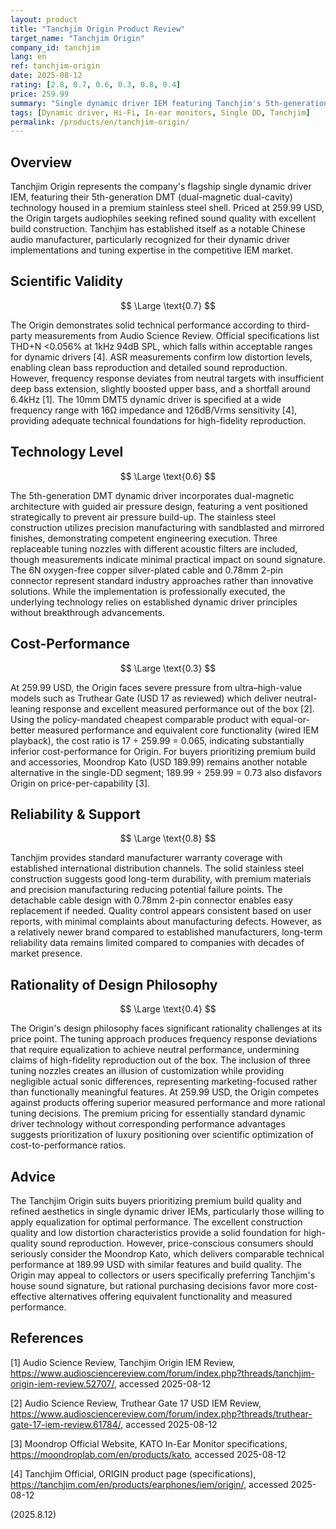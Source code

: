 ```yaml
---
layout: product
title: "Tanchjim Origin Product Review"
target_name: "Tanchjim Origin"
company_id: tanchjim
lang: en
ref: tanchjim-origin
date: 2025-08-12
rating: [2.8, 0.7, 0.6, 0.3, 0.8, 0.4]
price: 259.99
summary: "Single dynamic driver IEM featuring Tanchjim's 5th-generation DMT technology with excellent build quality but limited cost-performance versus state-of-the-art budget IEMs (e.g., Truthear Gate)."
tags: [Dynamic driver, Hi-Fi, In-ear monitors, Single DD, Tanchjim]
permalink: /products/en/tanchjim-origin/
---
```

## Overview

Tanchjim Origin represents the company's flagship single dynamic driver IEM, featuring their 5th-generation DMT (dual-magnetic dual-cavity) technology housed in a premium stainless steel shell. Priced at 259.99 USD, the Origin targets audiophiles seeking refined sound quality with excellent build construction. Tanchjim has established itself as a notable Chinese audio manufacturer, particularly recognized for their dynamic driver implementations and tuning expertise in the competitive IEM market.

## Scientific Validity

$$ \Large \text{0.7} $$

The Origin demonstrates solid technical performance according to third-party measurements from Audio Science Review. Official specifications list THD+N <0.056% at 1kHz 94dB SPL, which falls within acceptable ranges for dynamic drivers [4]. ASR measurements confirm low distortion levels, enabling clean bass reproduction and detailed sound reproduction. However, frequency response deviates from neutral targets with insufficient deep bass extension, slightly boosted upper bass, and a shortfall around 6.4kHz [1]. The 10mm DMT5 dynamic driver is specified at a wide frequency range with 16Ω impedance and 126dB/Vrms sensitivity [4], providing adequate technical foundations for high-fidelity reproduction.

## Technology Level

$$ \Large \text{0.6} $$

The 5th-generation DMT dynamic driver incorporates dual-magnetic architecture with guided air pressure design, featuring a vent positioned strategically to prevent air pressure build-up. The stainless steel construction utilizes precision manufacturing with sandblasted and mirrored finishes, demonstrating competent engineering execution. Three replaceable tuning nozzles with different acoustic filters are included, though measurements indicate minimal practical impact on sound signature. The 6N oxygen-free copper silver-plated cable and 0.78mm 2-pin connector represent standard industry approaches rather than innovative solutions. While the implementation is professionally executed, the underlying technology relies on established dynamic driver principles without breakthrough advancements.

## Cost-Performance

$$ \Large \text{0.3} $$

At 259.99 USD, the Origin faces severe pressure from ultra–high-value models such as Truthear Gate (USD 17 as reviewed) which deliver neutral-leaning response and excellent measured performance out of the box [2]. Using the policy-mandated cheapest comparable product with equal-or-better measured performance and equivalent core functionality (wired IEM playback), the cost ratio is 17 ÷ 259.99 = 0.065, indicating substantially inferior cost-performance for Origin. For buyers prioritizing premium build and accessories, Moondrop Kato (USD 189.99) remains another notable alternative in the single-DD segment; 189.99 ÷ 259.99 = 0.73 also disfavors Origin on price-per-capability [3].

## Reliability & Support

$$ \Large \text{0.8} $$

Tanchjim provides standard manufacturer warranty coverage with established international distribution channels. The solid stainless steel construction suggests good long-term durability, with premium materials and precision manufacturing reducing potential failure points. The detachable cable design with 0.78mm 2-pin connector enables easy replacement if needed. Quality control appears consistent based on user reports, with minimal complaints about manufacturing defects. However, as a relatively newer brand compared to established manufacturers, long-term reliability data remains limited compared to companies with decades of market presence.

## Rationality of Design Philosophy

$$ \Large \text{0.4} $$

The Origin's design philosophy faces significant rationality challenges at its price point. The tuning approach produces frequency response deviations that require equalization to achieve neutral performance, undermining claims of high-fidelity reproduction out of the box. The inclusion of three tuning nozzles creates an illusion of customization while providing negligible actual sonic differences, representing marketing-focused rather than functionally meaningful features. At 259.99 USD, the Origin competes against products offering superior measured performance and more rational tuning decisions. The premium pricing for essentially standard dynamic driver technology without corresponding performance advantages suggests prioritization of luxury positioning over scientific optimization of cost-to-performance ratios.

## Advice

The Tanchjim Origin suits buyers prioritizing premium build quality and refined aesthetics in single dynamic driver IEMs, particularly those willing to apply equalization for optimal performance. The excellent construction quality and low distortion characteristics provide a solid foundation for high-quality sound reproduction. However, price-conscious consumers should seriously consider the Moondrop Kato, which delivers comparable technical performance at 189.99 USD with similar features and build quality. The Origin may appeal to collectors or users specifically preferring Tanchjim's house sound signature, but rational purchasing decisions favor more cost-effective alternatives offering equivalent functionality and measured performance.

## References

[1] Audio Science Review, Tanchjim Origin IEM Review, https://www.audiosciencereview.com/forum/index.php?threads/tanchjim-origin-iem-review.52707/, accessed 2025-08-12

[2] Audio Science Review, Truthear Gate 17 USD IEM Review, https://www.audiosciencereview.com/forum/index.php?threads/truthear-gate-17-iem-review.61784/, accessed 2025-08-12

[3] Moondrop Official Website, KATO In-Ear Monitor specifications, https://moondroplab.com/en/products/kato, accessed 2025-08-12

[4] Tanchjim Official, ORIGIN product page (specifications), https://tanchjim.com/en/products/earphones/iem/origin/, accessed 2025-08-12

(2025.8.12)